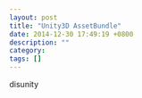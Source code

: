 ```yaml
---
layout: post
title: "Unity3D AssetBundle"
date: 2014-12-30 17:49:19 +0800
description: ""
category: 
tags: []
---
```


disunity
